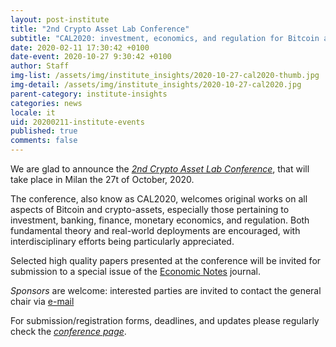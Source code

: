 ```yaml
---
layout: post-institute
title: "2nd Crypto Asset Lab Conference"
subtitle: "CAL2020: investment, economics, and regulation for Bitcoin and crypto-assets"
date: 2020-02-11 17:30:42 +0100
date-event: 2020-10-27 9:30:42 +0100
author: Staff
img-list: /assets/img/institute_insights/2020-10-27-cal2020-thumb.jpg
img-detail: /assets/img/institute_insights/2020-10-27-cal2020.jpg
parent-category: institute-insights
categories: news
locale: it
uid: 20200211-institute-events
published: true
comments: false
---
```

We are glad to announce the
_[2nd Crypto Asset Lab Conference](https://cryptoassetlab.diseade.unimib.it/cal2020)_,
that will take place in Milan the 27t of October, 2020.

The conference, also know as CAL2020, welcomes original
works on all aspects of Bitcoin and crypto-assets,
especially those pertaining to investment, banking, finance,
monetary economics, and regulation.
Both fundamental theory and real-world deployments are encouraged,
with interdisciplinary efforts being particularly appreciated.

Selected high quality papers presented at the conference will
be invited for submission to a special issue of the
[Economic Notes](https://onlinelibrary.wiley.com/page/journal/14680300/homepage/productinformation.html)
journal.

*Sponsors* are welcome:
interested parties are invited to contact the general chair via
[e-mail](mailto:cryptoassetlab+conf2020-chairs@unimib.it)

For submission/registration forms, deadlines, and updates
please regularly check the _[conference page](https://cryptoassetlab.diseade.unimib.it/cal2020)_.
